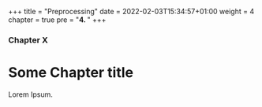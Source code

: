 +++
title = "Preprocessing"
date = 2022-02-03T15:34:57+01:00
weight = 4
chapter = true
pre = "<b>4. </b>"
+++

### Chapter X

# Some Chapter title

Lorem Ipsum.
